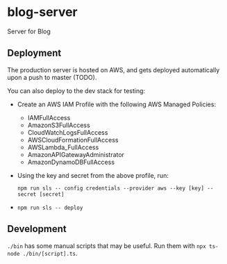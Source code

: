 # blog-server

Server for Blog

## Deployment

The production server is hosted on AWS, and gets deployed automatically upon
a push to master (TODO).

You can also deploy to the dev stack for testing:

- Create an AWS IAM Profile with the following AWS Managed Policies:
  - IAMFullAccess
  - AmazonS3FullAccess
  - CloudWatchLogsFullAccess
  - AWSCloudFormationFullAccess
  - AWSLambda_FullAccess
  - AmazonAPIGatewayAdministrator
  - AmazonDynamoDBFullAccess
- Using the key and secret from the above profile, run:

  `npm run sls -- config credentials --provider aws --key [key] --secret [secret]`

- `npm run sls -- deploy`

## Development

`./bin` has some manual scripts that may be useful. Run them with
`npx ts-node ./bin/[script].ts`.

